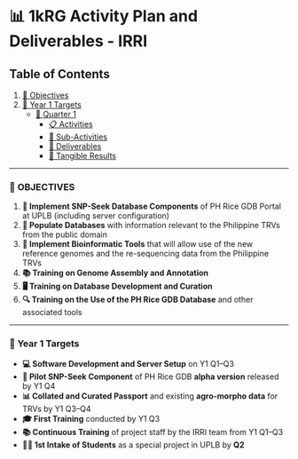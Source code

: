 # 📊 **1kRG Activity Plan and Deliverables - IRRI**

## Table of Contents
1. [🎯 Objectives](#-objectives)
2. [📅 Year 1 Targets](#-year-1-targets)
   - [📅 Quarter 1](#-quarter-1)
     - [📋 Activities](#-activities)
     - [📅 Sub-Activities](#-sub-activities)
     - [📜 Deliverables](#-deliverables-q1)
     - [🎯 Tangible Results](#-tangible-results-q1)

---

### 🎯 **OBJECTIVES**

1. **🔧 Implement SNP-Seek Database Components** of PH Rice GDB Portal at UPLB (including server configuration)  
2. **🌾 Populate Databases** with information relevant to the Philippine TRVs from the public domain  
3. **🧬 Implement Bioinformatic Tools** that will allow use of the new reference genomes and the re-sequencing data from the Philippine TRVs  
4. **📚 Training on Genome Assembly and Annotation**  
5. **🖥️ Training on Database Development and Curation**  
6. **🔍 Training on the Use of the PH Rice GDB Database** and other associated tools  

---

### 📅 **Year 1 Targets**

- **💻 Software Development and Server Setup** on Y1 Q1–Q3  
- **🚀 Pilot SNP-Seek Component** of PH Rice GDB **alpha version** released by Y1 Q4  
- **📊 Collated and Curated Passport** and existing **agro-morpho data** for TRVs by Y1 Q3–Q4  
- **🎓 First Training** conducted by Y1 Q3  
- **📚 Continuous Training** of project staff by the IRRI team from Y1 Q1–Q3  
- **👩‍🎓 1st Intake of Students** as a special project in UPLB by **Q2**
